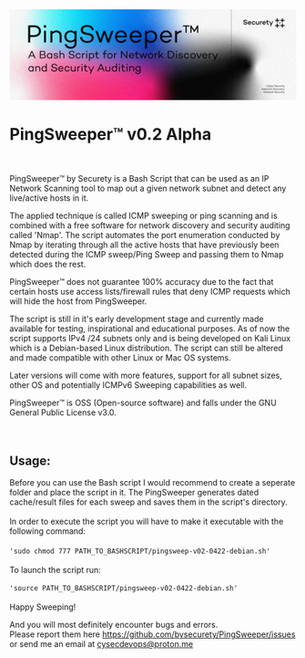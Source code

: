 <img src="https://github.com/bysecurety/PingSweeper/blob/main/pingsweeperbanner.jpg">

# PingSweeper™ v0.2 Alpha
</br>
</br>
PingSweeper™ by Securety is a Bash Script that can be used as an IP Network Scanning tool to map out a given 
network subnet and detect any live/active hosts in it.

The applied technique is called ICMP sweeping or ping scanning and is combined with a free software for network discovery
and security auditing called 'Nmap'. The script automates the port enumeration conducted by Nmap by iterating through all 
the active hosts that have previously been detected during the ICMP sweep/Ping Sweep and passing them to Nmap which does the rest.

PingSweeper™ does not guarantee 100% accuracy due to the fact that certain hosts use access lists/firewall rules that deny ICMP requests 
which will hide the host from PingSweeper. 

The script is still in it's early development stage and currently made available for testing, inspirational and educational purposes.
As of now the script supports IPv4 /24 subnets only and is being developed on Kali Linux which is a Debian-based Linux distribution. 
The script can still be altered and made compatible with other Linux or Mac OS systems.

Later versions will come with more features, support for all subnet sizes, other OS and potentially ICMPv6 Sweeping capabilities as well.

PingSweeper™ is OSS (Open-source software) and falls under the GNU General Public License v3.0.
</br>
</br>
</br>
<h2>Usage:</h2>

Before you can use the Bash script I would recommend to create a seperate folder and place the script in it.
The PingSweeper generates dated cache/result files for each sweep and saves them in the script's directory.
</br>
</br>
In order to execute the script you will have to make it executable with the following command:
</br>
</br>
`'sudo chmod 777 PATH_TO_BASHSCRIPT/pingsweep-v02-0422-debian.sh'`
</br>
</br>
To launch the script run:

`'source PATH_TO_BASHSCRIPT/pingsweep-v02-0422-debian.sh'`
</br>
</br>
Happy Sweeping!

And you will most definitely encounter bugs and errors. </br>
Please  report them here https://github.com/bysecurety/PingSweeper/issues </br>
or send me an email at cysecdevops@proton.me


